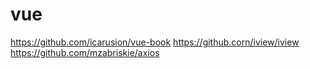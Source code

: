 # vue
https://github.com/icarusion/vue-book
https://github.corn/iview/iview
https://github.com/mzabriskie/axios
